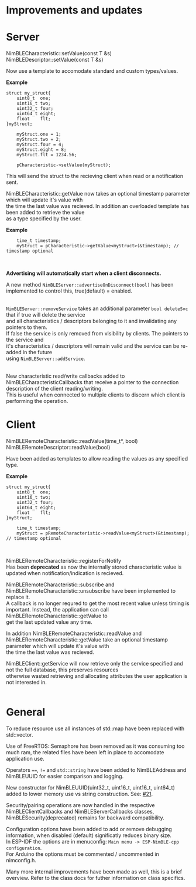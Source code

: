 # Improvements and updates

# Server  

NimBLECharacteristic::setValue(const T &s)  
NimBLEDescriptor::setValue(const T &s)  

Now use a template to accomodate standard and custom types/values.  

**Example**
```
struct my_struct{
    uint8_t  one;
    uint16_t two;
    uint32_t four;
    uint64_t eight;
    float    flt;
}myStruct;
        
    myStruct.one = 1;
    myStruct.two = 2;
    myStruct.four = 4;
    myStruct.eight = 8;
    myStruct.flt = 1234.56;

    pCharacteristic->setValue(myStruct);
 ```
This will send the struct to the recieving client when read or a notification sent.  

NimBLECharacteristic::getValue now takes an optional timestamp parameter which will update it's value with  
the time the last value was recieved. In addition an overloaded template has been added to retrieve the value  
as a type specified by the user.  

**Example**
```
    time_t timestamp;
    myStruct = pCharacteristic->getValue<myStruct>(&timestamp); // timestamp optional
```
<br/>

**Advertising will automatically start when a client disconnects.**  

A new method `NimBLEServer::advertiseOnDisconnect(bool)` has been implemented to control this, true(default) = enabled.  
<br/>

`NimBLEServer::removeService` takes an additional parameter `bool deleteSvc` that if true will delete the service  
and all characteristics / descriptors belonging to it and invalidating any pointers to them.  
If false the service is only removed from visibility by clients. The pointers to the service and  
it's characteristics / descriptors will remain valid and the service can be re-added in the future  
using `NimBLEServer::addService`.  
<br/>

New characteristic read/write callbacks added to NimBLECharacteristicCallbacks that receive a pointer to the connection  
description of the client reading/writing.  
This is useful when connected to multiple clients to discern which client is performing the operation.
<br/>

# Client  

NimBLERemoteCharacteristic::readValue(time_t\*, bool)  
NimBLERemoteDescriptor::readValue(bool)  

Have been added as templates to allow reading the values as any specified type.   

**Example**
```
struct my_struct{
    uint8_t  one;
    uint16_t two;
    uint32_t four;
    uint64_t eight;
    float    flt;
}myStruct;

    time_t timestamp;
    myStruct = pRemoteCharacteristic->readValue<myStruct>(&timestamp); // timestamp optional
```  
<br/>

NimBLERemoteCharacteristic::registerForNotify  
Has been **deprecated** as now the internally stored characteristic value is updated when notification/indication is recieved.  

NimBLERemoteCharacteristic::subscribe and NimBLERemoteCharacteristic::unsubscribe have been implemented to replace it.  
A callback is no longer requred to get the most recent value unless timing is important. Instead, the application can call NimBLERemoteCharacteristic::getValue to  
get the last updated value any time.  

In addition NimBLERemoteCharacteristic::readValue and NimBLERemoteCharacteristic::getValue take an optional timestamp parameter which will update it's value with  
the time the last value was recieved.  

NimBLEClient::getService will now retrieve only the service specified and not the full database, this preserves resources  
otherwise wasted retrieving and allocating attributes the user application is not interested in.  
<br/>

# General  
To reduce resource use all instances of std::map have been replaced with std::vector.  

Use of FreeRTOS::Semaphore has been removed as it was consuming too much ram, the related files have been left in place to accomodate application use.  

Operators `==`, `!=` and `std::string` have been added to NimBLEAddress and NimBLEUUID for easier comparison and logging.  

New constructor for NimBLEUUID(uint32_t, uint16_t, uint16_t, uint64_t) added to lower memory use vs string construction. See: [#21](https://github.com/h2zero/NimBLE-Arduino/pull/21).   

Security/pairing operations are now handled in the respective NimBLEClientCallbacks and NimBLEServerCallbacks classes, NimBLESecurity(deprecated) remains for backward compatibility.  

Configuration options have been added to add or remove debugging information, when disabled (default) significatly reduces binary size.  
In ESP-IDF the options are in menuconfig: `Main menu -> ESP-NimBLE-cpp configuration`.  
For Arduino the options must be commented / uncommented in nimconfig.h.   

Many more internal improvements have been made as well, this is a brief overview. Refer to the class docs for futher information on class specifics.  
<br/>  

